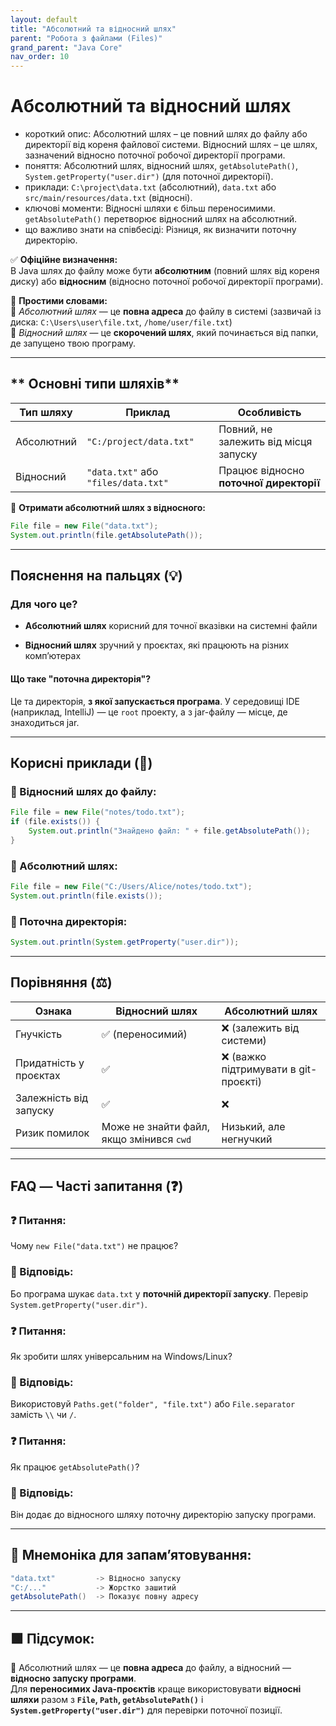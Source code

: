 ```yaml
---
layout: default
title: "Абсолютний та відносний шлях"
parent: "Робота з файлами (Files)"
grand_parent: "Java Core"
nav_order: 10
---
```


# Абсолютний та відносний шлях

*   короткий опис: Абсолютний шлях – це повний шлях до файлу або директорії від кореня файлової системи. Відносний шлях – це шлях, зазначений відносно поточної робочої директорії програми.
*   поняття: Абсолютний шлях, відносний шлях, `getAbsolutePath()`, `System.getProperty("user.dir")` (для поточної директорії).
*   приклади: `C:\project\data.txt` (абсолютний), `data.txt` або `src/main/resources/data.txt` (відносні).
*   ключові моменти: Відносні шляхи є більш переносимими. `getAbsolutePath()` перетворює відносний шлях на абсолютний.
*   що важливо знати на співбесіді: Різниця, як визначити поточну директорію.

✅ **Офіційне визначення:**  
В Java шлях до файлу може бути **абсолютним** (повний шлях від кореня диску) або **відносним** (відносно поточної робочої директорії програми).

🧠 **Простими словами:**  
🔹 *Абсолютний шлях* — це **повна адреса** до файлу в системі (зазвичай із диска: `C:\Users\user\file.txt`, `/home/user/file.txt`)  
🔹 *Відносний шлях* — це **скорочений шлях**, який починається від папки, де запущено твою програму.

---

## ** Основні типи шляхів**

| Тип шляху | Приклад | Особливість |
| ----- | ----- | ----- |
| Абсолютний | `"C:/project/data.txt"` | Повний, не залежить від місця запуску |
| Відносний | `"data.txt"` або `"files/data.txt"` | Працює відносно **поточної директорії** |

🔹 **Отримати абсолютний шлях з відносного:**

```java
File file = new File("data.txt");
System.out.println(file.getAbsolutePath());
```
---

## **Пояснення на пальцях (💡)**

### **Для чого це?**


* **Абсолютний шлях** корисний для точної вказівки на системні файли

* **Відносний шлях** зручний у проєктах, які працюють на різних комп’ютерах

#### **Що таке "поточна директорія"?**

Це та директорія, **з якої запускається програма**. У середовищі IDE (наприклад, IntelliJ) — це `root` проекту, а з jar-файлу — місце, де знаходиться jar.

---

## **Корисні приклади (🧪)**

### **🔹 Відносний шлях до файлу:**

```java
File file = new File("notes/todo.txt");
if (file.exists()) {
    System.out.println("Знайдено файл: " + file.getAbsolutePath());
}
```
### **🔹 Абсолютний шлях:**

```java
File file = new File("C:/Users/Alice/notes/todo.txt");
System.out.println(file.exists());
```
### **🔹 Поточна директорія:**

```java
System.out.println(System.getProperty("user.dir"));
```
---

## **Порівняння (⚖️)**

| Ознака | Відносний шлях | Абсолютний шлях |
| ----- | ----- | ----- |
| Гнучкість | ✅ (переносимий) | ❌ (залежить від системи) |
| Придатність у проєктах | ✅ | ❌ (важко підтримувати в git-проєкті) |
| Залежність від запуску | ✅ | ❌ |
| Ризик помилок | Може не знайти файл, якщо змінився `cwd` | Низький, але негнучкий |

---

## **FAQ — Часті запитання (❓)**

### **❓ Питання:**

 Чому `new File("data.txt")` не працює?  
### **💬 Відповідь:**

 Бо програма шукає `data.txt` у **поточній директорії запуску**. Перевір `System.getProperty("user.dir")`.

### **❓ Питання:**

 Як зробити шлях універсальним на Windows/Linux?  
### **💬 Відповідь:**

 Використовуй `Paths.get("folder", "file.txt")` або `File.separator` замість `\\` чи `/`.

### **❓ Питання:**

 Як працює `getAbsolutePath()`?  
### **💬 Відповідь:**

 Він додає до відносного шляху поточну директорію запуску програми.

---

## **🧠 Мнемоніка для запам’ятовування:**

```java
"data.txt"         -> Відносно запуску
"C:/..."           -> Жорстко зашитий
getAbsolutePath()  -> Показує повну адресу
```
---

## **🟩 Підсумок:**

📁 Абсолютний шлях — це **повна адреса** до файлу, а відносний — **відносно запуску програми**.  
Для **переносимих Java-проєктів** краще використовувати **відносні шляхи** разом з **`File`, `Path`, `getAbsolutePath()`** і **`System.getProperty("user.dir")`** для перевірки поточної позиції.